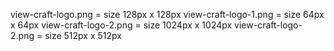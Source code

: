 view-craft-logo.png = size 128px x 128px
view-craft-logo-1.png = size 64px x 64px
view-craft-logo-2.png = size 1024px x 1024px
view-craft-logo-2.png = size 512px x 512px

